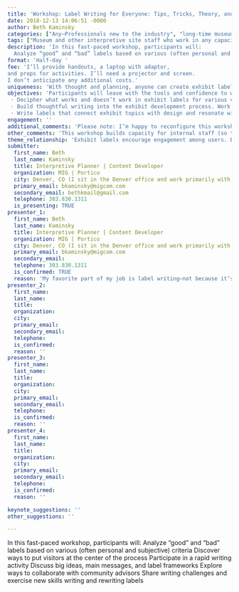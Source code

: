```yaml
---
title: 'Workshop: Label Writing for Everyone: Tips, Tricks, Theory, and PRACTICE'
date: 2018-12-13 14:06:51 -0000
author: Beth Kaminsky
categories: ["Any—Professionals new to the industry", "long-time museum staff new to exhibits", "and seasoned exhibit people who want a refresher for inspiration and practice."]
tags: ["Museum and other interpretive site staff who work in any capacity on projects for users that have physical display components." ]
description: 'In this fast-paced workshop, participants will:
  Analyze “good” and “bad” labels based on various (often personal and subjective) criteria Discover ways to put visitors at the center of the process Participate in a rapid writing activity Discuss big ideas, main messages, and label frameworks Explore ways to collaborate with community advisors Share writing challenges and exercise new skills writing and rewriting labels'
format: 'Half-day '
fee: 'I’ll provide handouts, a laptop with adaptor,
and props for activities. I’ll need a projector and screen.
I don’t anticipate any additional costs.'
uniqueness: 'With thought and planning, anyone can create exhibit labels that resonate with users. Explore approaches and processes and practice doing it.'
objectives: 'Participants will leave with the tools and confidence to write readable and relevant exhibit labels for their audiences. They will have the confidence to:
 · Decipher what works and doesn’t work in exhibit labels for various visitor types and why. They will be able to recognize characteristics of readable, effective labels
 · Build thoughtful writing into the exhibit development process. Work independently or collaborate with other staff and community members on label frameworks and approaches
 · Write labels that connect exhibit topics with design and resonate with audiences in the overall museum, gallery, visitor center park, zoo, or aquarium experience'
engagement: ''
additional_comments: 'Please note: I’m happy to reconfigure this workshop as a session (lightning pace)—please let me know if that seems a better fit. Thanks!'
other_comments: 'This workshop builds capacity for internal staff (so they don’t have to hire consultants like me).'
theme_relationship: 'Exhibit labels encourage engagement among users. Because a message isn’t a message unless it’s received, this workshop rages against obligatory text on walls. The workshop itself will engage attendees in content and activities, transmitting tools that will help them engage audiences through words in exhibit experiences.'
submitter:
  first_name: Beth
  last_name: Kaminsky
  title: Interpretive Planner | Content Developer
  organization: MIG | Portico
  city: Denver, CO (I sit in the Denver office and work primarily with the interpretive team in Seattle, WA)
  primary_email: bkaminsky@migcom.com
  secondary_email: bethkmail@gmail.com
  telephone: 303.830.1311
  is_presenting: TRUE
presenter_1:
  first_name: Beth
  last_name: Kaminsky
  title: Interpretive Planner | Content Developer
  organization: MIG | Portico
  city: Denver, CO (I sit in the Denver office and work primarily with the interpretive team in Seattle, WA)
  primary_email: bkaminsky@migcom.com
  secondary_email: 
  telephone: 303.830.1311
  is_confirmed: TRUE
  reason: 'My favorite part of my job is label writing—not because it’s easy, because it’s rewarding. As a visitor, I appreciate well-written, easy to read labels that connect me (and other users) to content in three-dimensional free choice informal learning environments. Having the opportunity to share my enthusiasm with people involved in interpretation thrills me.'
presenter_2:
  first_name: 
  last_name: 
  title: 
  organization: 
  city: 
  primary_email: 
  secondary_email: 
  telephone: 
  is_confirmed: 
  reason: ''
presenter_3:
  first_name: 
  last_name: 
  title: 
  organization: 
  city: 
  primary_email: 
  secondary_email: 
  telephone: 
  is_confirmed: 
  reason: ''
presenter_4:
  first_name: 
  last_name: 
  title: 
  organization: 
  city: 
  primary_email: 
  secondary_email: 
  telephone: 
  is_confirmed: 
  reason: ''

keynote_suggestions: ''
other_suggestions: ''

---
```

In this fast-paced workshop, participants will:
  Analyze “good” and “bad” labels based on various (often personal and subjective) criteria Discover ways to put visitors at the center of the process Participate in a rapid writing activity Discuss big ideas, main messages, and label frameworks Explore ways to collaborate with community advisors Share writing challenges and exercise new skills writing and rewriting labels